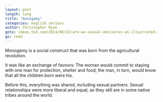 ```yaml
---
layout: post
length: long
title: "monogamy"
categories: english serious
author: Christopher Ryan
goto: ideas.ted.com/2014/08/22/are-we-sexual-omnivores-an-illustrated-idea/
go: read
---
```

Monogamy is a social construct that was born from the agricultural revolution.

It was like an exchange of favours: The woman would commit to staying with one man for protection, shelter and food; the man, in turn, would know that all the children born were his. 

Before this, everything was shared, including sexual partners. Sexual relationships were more liberal and equal, as they still are in some native tribes around the world.
